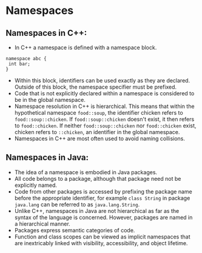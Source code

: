 # Namespaces
## Namespaces in C++:
* In C++ a namespace is defined with a namespace block. 
~~~~ 
namespace abc {
 int bar;
}
~~~~
* Within this block, identifiers can be used exactly as they are declared. Outside of this block, the namespace specifier must be prefixed.
* Code that is not explicitly declared within a namespace is considered to be in the global namespace.
* Namespace resolution in C++ is hierarchical. This means that within the hypothetical namespace `food::soup`, the identifier chicken refers to `food::soup::chicken`. If `food::soup::chicken` doesn't exist, it then refers to `food::chicken`. If neither `food::soup::chicken` nor `food::chicken` exist, chicken refers to `::chicken`, an identifier in the global namespace.
* Namespaces in C++ are most often used to avoid naming collisions.

## Namespaces in Java:
*  The idea of a namespace is embodied in Java packages.
*  All code belongs to a package, although that package need not be explicitly named.
* Code from other packages is accessed by prefixing the package name before the appropriate identifier, for example `class String` in package `java.lang` can be referred to as `java.lang.String`.
* Unlike C++, namespaces in Java are not hierarchical as far as the syntax of the language is concerned. However, packages are named in a hierarchical manner.
* Packages express semantic categories of code.
* Function and class scopes can be viewed as implicit namespaces that are inextricably linked with visibility, accessibility, and object lifetime.
